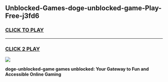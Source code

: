 
## Unblocked-Games-doge-unblocked-game-Play-Free-j3fd6
<h3>
<a href="https://premium76.site?title=doge-unblocked-game&ref=19M">CLICK TO PLAY</a></h3>
<hr>

<h3>
<a href="https://premium76.site?title=doge-unblocked-game&ref=19M">CLICK 2 PLAY</a>
  
</h3>

<a href="https://premium76.site?title=doge-unblocked-game&ref=19M"><img src="https://clearcache.store/games.png"></a>


**doge-unblocked-game games unblocked: Your Gateway to Fun and Accessible Online Gaming**
